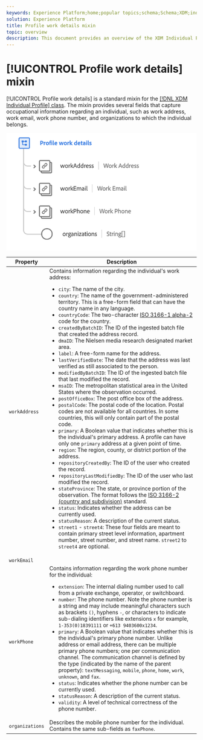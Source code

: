 ```yaml
---
keywords: Experience Platform;home;popular topics;schema;Schema;XDM;individual profile;fields;schemas;Schemas;identityMap;identity map;Identity map;Schema design;map;Map;union schema;union
solution: Experience Platform
title: Profile work details mixin
topic: overview
description: This document provides an overview of the XDM Individual Profile class.
---
```


# [!UICONTROL Profile work details] mixin

[!UICONTROL Profile work details] is a standard mixin for the [[!DNL XDM Individual Profile] class](../../classes/individual-profile.md). The mixin provides several fields that capture occupational information regarding an individual, such as work address, work email, work phone number, and organizations to which the individual belongs.

<img src='../../images/mixins/profile-work-details.png' width=550 /><br />

| Property | Description |
| --- | --- |
| `workAddress` | Contains information regarding the individual's work address:<ul><li>`city`: The name of the city.</li><li>`country`: The name of the government-administered territory. This is a free-form field that can have the country name in any language.</li><li>`countryCode`: The two-character <a href="https://datahub.io/core/country-list">ISO 3166-1 alpha-2</a> code for the country.</li><li>`createdByBatchID`: The ID of the ingested batch file that created the address record.</li><li>`dmaID`: The Nielsen media research designated market area.</li><li>`label`: A free-form name for the address.</li><li>`lastVerifiedDate`: The date that the address was last verified as still associated to the person.</li><li>`modifiedByBatchID`: The ID of the ingested batch file that last modified the record.</li><li>`msaID`: The metropolitan statistical area in the United States where the observation occurred.</li><li>`postOfficeBox`: The post office box of the address.</li><li>`postalCode`: The postal code of the location. Postal codes are not available for all countries. In some countries, this will only contain part of the postal code.</li><li>`primary`: A Boolean value that indicates whether this is the individual's primary address. A profile can have only one `primary` address at a given point of time.</li><li>`region`: The region, county, or district portion of the address.</li><li>`repositoryCreatedBy`: The ID of the user who created the record.</li><li>`repositoryLastModifiedBy`:  The ID of the user who last modified the record.</li><li>`stateProvince`: The state, or province portion of the observation. The format follows the [ISO 3166-2 (country and subdivision)](http://www.unece.org/cefact/locode/subdivisions.html">http://www.unece.org/cefact/locode/subdivisions.html) standard.</li><li>`status`: Indicates whether the address can be currently used.</li><li>`statusReason`: A description of the current status.</li><li>`street1` - `street4`: These four fields are meant to contain primary street level information, apartment number, street number, and street name. `street2` to `street4` are optional.</li></ul> |
| `workEmail` | |
| `workPhone` | Contains information regarding the work phone number for the individual:<ul><li>`extension`: The internal dialing number used to call from a private exchange, operator, or switchboard.</li><li>`number`: The phone number. Note the phone number is a string and may include meaningful characters such as brackets `()`, hyphens `-`, or characters to indicate sub-dialing identifiers like extensions `x` for example, `1-353(0)18391111` or `+613 9403600x1234`.</li><li>`primary`: A Boolean value that indicates whether this is the individual's primary phone number. Unlike address or email address, there can be multiple primary phone numbers; one per communication channel. The communication channel is defined by the type (indicated by the name of the parent property): `textMessaging`, `mobile`, `phone`, `home`, `work`, `unknown`, and `fax`.</li><li>`status`: Indicates whether the phone number can be currently used.</li><li>`statusReason`: A description of the current status.</li><li>`validity`: A level of technical correctness of the phone number.</li></ul> |
| `organizations` | Describes the mobile phone number for the individual. Contains the same sub-fields as `faxPhone`. |
